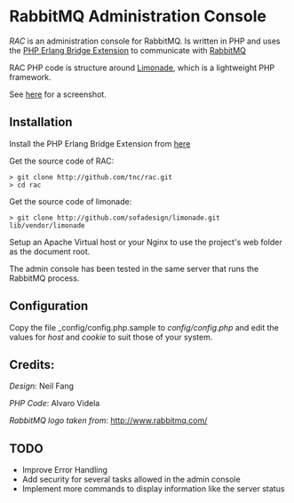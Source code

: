 # RabbitMQ Administration Console #

*RAC* is an administration console for RabbitMQ. Is written in PHP and uses the [PHP Erlang Bridge Extension](http://code.google.com/p/mypeb/) to communicate with [RabbitMQ](http://www.rabbitmq.com/)

RAC PHP code is structure around [Limonade](http://github.com/sofadesign/limonade), which is a lightweight PHP framework.

See [here](http://twitpic.com/1mvo8o) for a screenshot.

## Installation ##

Install the PHP Erlang Bridge Extension from [here](http://code.google.com/p/mypeb/)
    
Get the source code of RAC:

    > git clone http://github.com/tnc/rac.git
    > cd rac

Get the source code of limonade:

    > git clone http://github.com/sofadesign/limonade.git lib/vendor/limonade
    
Setup an Apache Virtual host or your Nginx to use the project's web folder as the document root.

The admin console has been tested in the same server that runs the RabbitMQ process.

## Configuration ##

Copy the file _config/config.php.sample to _config/config.php_ and edit the values for *host* and *cookie* to suit those of your system.
    
## Credits: ##

_Design_: Neil Fang

_PHP Code_: Alvaro Videla

_RabbitMQ logo taken from_: http://www.rabbitmq.com/



## TODO ##

* Improve Error Handling
* Add security for several tasks allowed in the admin console
* Implement more commands to display information like the server status